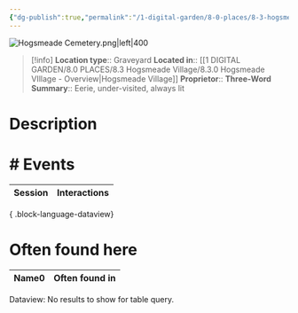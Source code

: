```yaml
---
{"dg-publish":true,"permalink":"/1-digital-garden/8-0-places/8-3-hogsmeade-village/8-3-23-hogsmeade-cemetery/","tags":["#place","#hogsmeade","#service-building"]}
---
```


![Hogsmeade Cemetery.png|left|400](/img/user/1%20DIGITAL%20GARDEN/8.0%20PLACES/8.3%20Hogsmeade%20Village/(Attachments)/Hogsmeade%20Cemetery.png)
>[!info]
>**Location type**::  Graveyard
>**Located in**:: [[1 DIGITAL GARDEN/8.0 PLACES/8.3 Hogsmeade Village/8.3.0 Hogsmeade VIllage - Overview\|Hogsmeade Village]]
>**Proprietor**:: 
>**Three-Word Summary**:: Eerie, under-visited, always lit 

# Description


# # Events

| Session | Interactions |
| ------- | ------------ |

{ .block-language-dataview}

# Often found here

<div><table class="dataview table-view-table"><thead class="table-view-thead"><tr class="table-view-tr-header"><th class="table-view-th"><span>Name</span><span class="dataview small-text">0</span></th><th class="table-view-th"><span>Often found in</span></th></tr></thead><tbody class="table-view-tbody"></tbody></table><div class="dataview dataview-error-box"><p class="dataview dataview-error-message">Dataview: No results to show for table query.</p></div></div>